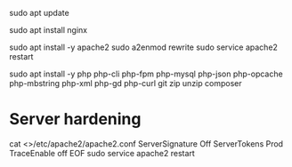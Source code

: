 sudo apt update

sudo apt install nginx

sudo apt install -y apache2
sudo a2enmod rewrite
sudo service apache2 restart

sudo apt install -y php php-cli php-fpm php-mysql php-json php-opcache php-mbstring php-xml php-gd php-curl git zip unzip composer

# Server hardening
cat <<EOF >>/etc/apache2/apache2.conf
ServerSignature Off
ServerTokens Prod
TraceEnable off
EOF
sudo service apache2 restart

